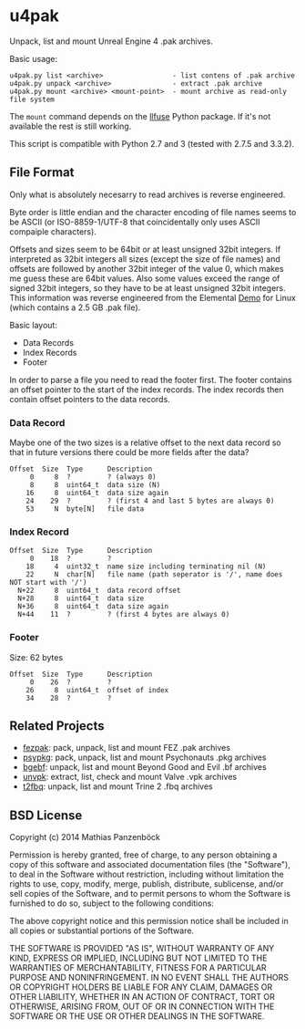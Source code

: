 u4pak
=====

Unpack, list and mount Unreal Engine 4 .pak archives.

Basic usage:

	u4pak.py list <archive>                 - list contens of .pak archive
	u4pak.py unpack <archive>               - extract .pak archive
	u4pak.py mount <archive> <mount-point>  - mount archive as read-only file system

The `mount` command depends on the [llfuse](https://code.google.com/p/python-llfuse/)
Python package. If it's not available the rest is still working.

This script is compatible with Python 2.7 and 3 (tested with 2.7.5 and 3.3.2).

File Format
-----------

Only what is absolutely necesarry to read archives is reverse engineered.

Byte order is little endian and the character encoding of file names seems to be
ASCII (or ISO-8859-1/UTF-8 that coincidentally only uses ASCII compaiple
characters).

Offsets and sizes seem to be 64bit or at least unsigned 32bit integers. If
interpreted as 32bit integers all sizes (except the size of file names) and offsets
are followed by another 32bit integer of the value 0, which makes me guess these
are 64bit values. Also some values exceed the range of signed 32bit integers, so
they have to be at least unsigned 32bit integers. This information was reverse
engineered from the Elemental [Demo](https://wiki.unrealengine.com/Linux_Demos)
for Linux (which contains a 2.5 GB .pak file).

Basic layout:

 * Data Records
 * Index Records
 * Footer

In order to parse a file you need to read the footer first. The footer contains
an offset pointer to the start of the index records. The index records then
contain offset pointers to the data records.

### Data Record

Maybe one of the two sizes is a relative offset to the next data record so that
in future versions there could be more fields after the data?

    Offset  Size  Type      Description
         0     8  ?         ? (always 0)
         8     8  uint64_t  data size (N)
        16     8  uint64_t  data size again
        24    29  ?         ? (first 4 and last 5 bytes are always 0)
        53     N  byte[N]   file data

### Index Record

    Offset  Size  Type      Description
         0    18  ?         ?
        18     4  uint32_t  name size including terminating nil (N)
        22     N  char[N]   file name (path seperator is '/', name does NOT start with '/')
      N+22     8  uint64_t  data record offset
      N+28     8  uint64_t  data size
      N+36     8  uint64_t  data size again
      N+44    11  ?         ? (first 4 bytes are always 0)

### Footer

Size: 62 bytes

    Offset  Size  Type      Description
         0    26  ?         ?
        26     8  uint64_t  offset of index
        34    28  ?         ?

Related Projects
----------------

 * [fezpak](https://github.com/panzi/fezpak): pack, unpack, list and mount FEZ .pak archives
 * [psypkg](https://github.com/panzi/psypkg): pack, unpack, list and mount Psychonauts .pkg archives
 * [bgebf](https://github.com/panzi/bgebf): unpack, list and mount Beyond Good and Evil .bf archives
 * [unvpk](https://bitbucket.org/panzi/unvpk): extract, list, check and mount Valve .vpk archives
 * [t2fbq](https://github.com/panzi/t2fbq): unpack, list and mount Trine 2 .fbq archives

BSD License
-----------
Copyright (c) 2014 Mathias Panzenböck

Permission is hereby granted, free of charge, to any person obtaining a copy
of this software and associated documentation files (the "Software"), to deal
in the Software without restriction, including without limitation the rights
to use, copy, modify, merge, publish, distribute, sublicense, and/or sell
copies of the Software, and to permit persons to whom the Software is
furnished to do so, subject to the following conditions:

The above copyright notice and this permission notice shall be included in
all copies or substantial portions of the Software.

THE SOFTWARE IS PROVIDED "AS IS", WITHOUT WARRANTY OF ANY KIND, EXPRESS OR
IMPLIED, INCLUDING BUT NOT LIMITED TO THE WARRANTIES OF MERCHANTABILITY,
FITNESS FOR A PARTICULAR PURPOSE AND NONINFRINGEMENT. IN NO EVENT SHALL THE
AUTHORS OR COPYRIGHT HOLDERS BE LIABLE FOR ANY CLAIM, DAMAGES OR OTHER
LIABILITY, WHETHER IN AN ACTION OF CONTRACT, TORT OR OTHERWISE, ARISING FROM,
OUT OF OR IN CONNECTION WITH THE SOFTWARE OR THE USE OR OTHER DEALINGS IN
THE SOFTWARE.
